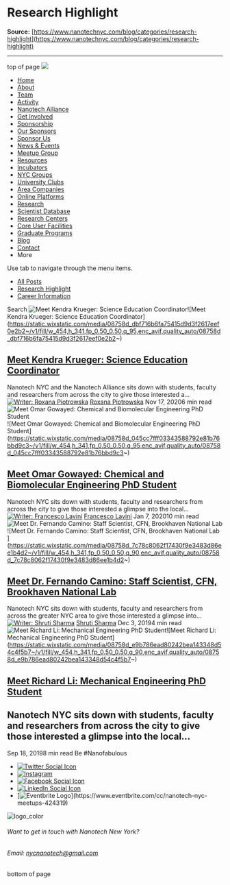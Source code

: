 # Research Highlight

**Source:** [https://www.nanotechnyc.com/blog/categories/research-highlight](https://www.nanotechnyc.com/blog/categories/research-highlight)

---

top of page
[![](https://static.wixstatic.com/media/08758d_7d20c73eab55413cb85b9725de9dddc7~/v1/fill/w_160,h_44,al_c,q_85,usm_0.66_1.00_0.01,enc_avif,quality_auto/)](https://www.nanotechnyc.com)
* [Home](https://www.nanotechnyc.com)
* [About](https://www.nanotechnyc.com/about)
* [Team](https://www.nanotechnyc.com/team)
* [Activity](https://www.nanotechnyc.com/activity)
* [Nanotech Alliance](https://www.nanotechnyc.com/nanotech-alliance)
* [Get Involved](https://www.nanotechnyc.com/get-involved)
* [Sponsorship](https://www.nanotechnyc.com/copy-of-sponsorship)
* [Our Sponsors](https://www.nanotechnyc.com/copy-of-our-sponsors)
* [Sponsor Us](https://www.nanotechnyc.com/sponsor)
* [News & Events](https://www.nanotechnyc.com/newsevents)
* [Meetup Group](https://www.nanotechnyc.com/meetup-group)
* [Resources](https://www.nanotechnyc.com/resources)
* [Incubators](https://www.nanotechnyc.com/incubators)
* [NYC Groups](https://www.nanotechnyc.com/nyc-groups)
* [University Clubs](https://www.nanotechnyc.com/university-clubs)
* [Area Companies](https://www.nanotechnyc.com/nyc-area-companies)
* [Online Platforms](https://www.nanotechnyc.com/online-platforms)
* [Research](https://www.nanotechnyc.com/nyc-research)
* [Scientist Database](https://www.nanotechnyc.com/scientistdatabase)
* [Research Centers](https://www.nanotechnyc.com/research-centers)
* [Core User Facilities](https://www.nanotechnyc.com/coreuserfacilities)
* [Graduate Programs](https://www.nanotechnyc.com/graduateprograms)
* [Blog](https://www.nanotechnyc.com/blog)
* [Contact](https://www.nanotechnyc.com/contact)
* More

Use tab to navigate through the menu items.
* [All Posts](https://www.nanotechnyc.com/blog)
* [Research Highlight](https://www.nanotechnyc.com/blog/categories/research-highlight)
* [Career Information](https://www.nanotechnyc.com/blog/categories/career-information)

Search
![Meet Kendra Krueger: Science Education Coordinator](https://static.wixstatic.com/media/08758d_dbf716b6fa75415d9d3f2617eef0e2b2~/v1/fill/w_333,h_250,fp_0.50_0.50,q_35,blur_30,enc_avif,quality_auto/08758d_dbf716b6fa75415d9d3f2617eef0e2b2~)![Meet Kendra Krueger: Science Education Coordinator](https://static.wixstatic.com/media/08758d_dbf716b6fa75415d9d3f2617eef0e2b2~/v1/fill/w_454,h_341,fp_0.50_0.50,q_95,enc_avif,quality_auto/08758d_dbf716b6fa75415d9d3f2617eef0e2b2~)
## [Meet Kendra Krueger: Science Education Coordinator](https://www.nanotechnyc.com/post/meet-kendra-krueger-science-education-coordinator)

Nanotech NYC and the Nanotech Alliance sits down with students, faculty and researchers from across the city to give those interested a...
[![Writer: Roxana Piotrowska](https://static.wixstatic.com/media/08758d_0fbba0aba7fe46ff846980fe639e50cc%/v1/fill/w_32,h_32,al_c,q_80,usm_0.66_1.00_0.01,enc_avif,quality_auto/08758d_0fbba0aba7fe46ff846980fe639e50cc%)](https://www.nanotechnyc.com/profile/ef9bceec-c67d-4583-a0e0-c2f7eed05fe0/profile)
[Roxana Piotrowska](https://www.nanotechnyc.com/profile/ef9bceec-c67d-4583-a0e0-c2f7eed05fe0/profile)
Nov 17, 20206 min read
![Meet Omar Gowayed: Chemical and Biomolecular Engineering PhD Student](https://static.wixstatic.com/media/08758d_045cc7fff03343588792e81b76bbd9c3~/v1/fill/w_333,h_250,fp_0.50_0.50,q_35,blur_30,enc_avif,quality_auto/08758d_045cc7fff03343588792e81b76bbd9c3~)![Meet Omar Gowayed: Chemical and Biomolecular Engineering PhD Student](https://static.wixstatic.com/media/08758d_045cc7fff03343588792e81b76bbd9c3~/v1/fill/w_454,h_341,fp_0.50_0.50,q_95,enc_avif,quality_auto/08758d_045cc7fff03343588792e81b76bbd9c3~)
## [Meet Omar Gowayed: Chemical and Biomolecular Engineering PhD Student](https://www.nanotechnyc.com/post/meet-omar-gowayed-chemical-and-biomolecular-engineering-phd-student)

Nanotech NYC sits down with students, faculty and researchers from across the city to give those interested a glimpse into the local...
[![Writer: Francesco Lavini](https://lh3.googleusercontent.com/a-/AAuE7mAowIOCnMJY9uwoyUiONRtuBXLxTE3SV1SKc7ioCg%3Ds96-c)](https://www.nanotechnyc.com/profile/franclavini/profile)
[Francesco Lavini](https://www.nanotechnyc.com/profile/franclavini/profile)
Jan 7, 202010 min read
![Meet Dr. Fernando Camino: Staff Scientist, CFN, Brookhaven National Lab ](https://static.wixstatic.com/media/08758d_7c78c8062f17430f9e3483d86ee1b4d2~/v1/fill/w_333,h_250,fp_0.50_0.50,q_30,blur_30,enc_avif,quality_auto/08758d_7c78c8062f17430f9e3483d86ee1b4d2~)![Meet Dr. Fernando Camino: Staff Scientist, CFN, Brookhaven National Lab ](https://static.wixstatic.com/media/08758d_7c78c8062f17430f9e3483d86ee1b4d2~/v1/fill/w_454,h_341,fp_0.50_0.50,q_90,enc_avif,quality_auto/08758d_7c78c8062f17430f9e3483d86ee1b4d2~)
## [Meet Dr. Fernando Camino: Staff Scientist, CFN, Brookhaven National Lab ](https://www.nanotechnyc.com/post/meet-dr-fernando-camino-staff-scientist-cfn-brookhaven-national-lab)

Nanotech NYC sits down with students, faculty and researchers from across the greater NYC area to give those interested a glimpse into...
[![Writer: Shruti Sharma](https://static.wixstatic.com/media/08758d_7a4e539af1e6472aa0c4f12114774c94%/v1/fill/w_32,h_32,al_c,q_80,usm_0.66_1.00_0.01,enc_avif,quality_auto/08758d_7a4e539af1e6472aa0c4f12114774c94%)](https://www.nanotechnyc.com/profile/shrutisharmasbu/profile)
[Shruti Sharma](https://www.nanotechnyc.com/profile/shrutisharmasbu/profile)
Dec 3, 20194 min read
![Meet Richard Li: Mechanical Engineering PhD Student](https://static.wixstatic.com/media/08758d_e9b786ead80242bea143348d54c4f5b7~/v1/fill/w_333,h_250,fp_0.50_0.50,q_30,blur_30,enc_avif,quality_auto/08758d_e9b786ead80242bea143348d54c4f5b7~)![Meet Richard Li: Mechanical Engineering PhD Student](https://static.wixstatic.com/media/08758d_e9b786ead80242bea143348d54c4f5b7~/v1/fill/w_454,h_341,fp_0.50_0.50,q_90,enc_avif,quality_auto/08758d_e9b786ead80242bea143348d54c4f5b7~)
## [Meet Richard Li: Mechanical Engineering PhD Student](https://www.nanotechnyc.com/post/meet-richard-li-mechanical-engineering-phd-student)

Nanotech NYC sits down with students, faculty and researchers from across the city to give those interested a glimpse into the local...
-
Sep 18, 20198 min read
Be #Nanofabulous 
* [![Twitter Social Icon](https://static.wixstatic.com/media//v1/fill/w_54,h_54,al_c,q_85,usm_0.66_1.00_0.01,enc_avif,quality_auto/)](https://twitter.com/NanotechNyc)
* [![Instagram](https://static.wixstatic.com/media//v1/fill/w_54,h_54,al_c,q_85,usm_0.66_1.00_0.01,enc_avif,quality_auto/)](https://www.instagram.com/nanotechnyc/)
* [![Facebook Social Icon](https://static.wixstatic.com/media//v1/fill/w_54,h_54,al_c,q_85,usm_0.66_1.00_0.01,enc_avif,quality_auto/)](https://www.facebook.com/nanotechnyc)
* [![LinkedIn Social Icon](https://static.wixstatic.com/media//v1/fill/w_54,h_54,al_c,q_85,usm_0.66_1.00_0.01,enc_avif,quality_auto/)](https://www.linkedin.com/groups/8780846/)
* [![Eventbrite Logo](https://static.wixstatic.com/media/08758d_75b6daeef3bc494cb920f81e048cb219~/v1/fill/w_54,h_54,al_c,q_85,usm_0.66_1.00_0.01,enc_avif,quality_auto/08758d_75b6daeef3bc494cb920f81e048cb219~)](https://www.eventbrite.com/cc/nanotech-nyc-meetups-424319)

![logo_color ](https://static.wixstatic.com/media/08758d_c84849ec3f6a4cf69d3dee3ba6a67d0d~/v1/fill/w_101,h_51,al_c,q_85,usm_0.66_1.00_0.01,enc_avif,quality_auto/logo_color%)
###### Want to get in touch with Nanotech New York?
###### Email: nycnanotech@gmail.com
bottom of page